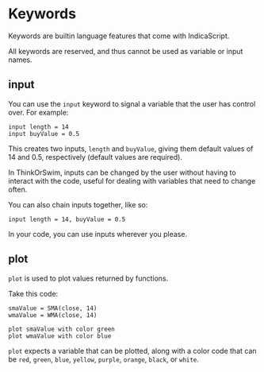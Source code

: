 # Keywords

Keywords are builtin language features that come with IndicaScript.

All keywords are reserved, and thus cannot be used as variable or input names.

## input

You can use the `input` keyword to signal a variable that the user has control over. For example:

```
input length = 14
input buyValue = 0.5
```

This creates two inputs, `length` and `buyValue`, giving them default values of 14 and 0.5, respectively (default values are required).

In ThinkOrSwim, inputs can be changed by the user without having to interact with the code, useful for dealing with variables that need to change often.

You can also chain inputs together, like so:

```
input length = 14, buyValue = 0.5
```

In your code, you can use inputs wherever you please.

## plot

`plot` is used to plot values returned by functions.

Take this code:

```
smaValue = SMA(close, 14)
wmaValue = WMA(close, 14)

plot smaValue with color green
plot wmaValue with color blue
```

`plot` expects a variable that can be plotted, along with a color code that can be `red`, `green`, `blue`, `yellow`, `purple`, `orange`, `black`, or `white`.
